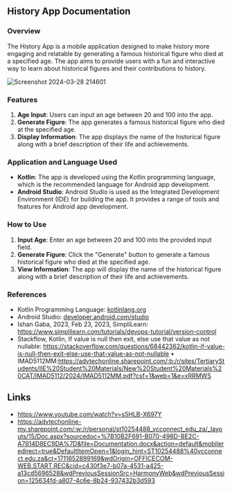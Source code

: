 ## History App Documentation

### Overview
The History App is a mobile application designed to make history more engaging and relatable by generating a famous historical figure who died at a specified age. The app aims to provide users with a fun and interactive way to learn about historical figures and their contributions to history.

![Screenshot 2024-03-28 214601](https://github.com/ST10254488/IMAD5112A1/assets/164567181/967c96ce-c9ef-430e-a330-e3d68d67a4e3)

### Features
1. **Age Input**: Users can input an age between 20 and 100 into the app.
2. **Generate Figure**: The app generates a famous historical figure who died at the specified age.
3. **Display Information**: The app displays the name of the historical figure along with a brief description of their life and achievements.

### Application and Language Used
- **Kotlin**: The app is developed using the Kotlin programming language, which is the recommended language for Android app development.
- **Android Studio**: Android Studio is used as the Integrated Development Environment (IDE) for building the app. It provides a range of tools and features for Android app development.

### How to Use
1. **Input Age**: Enter an age between 20 and 100 into the provided input field.
2. **Generate Figure**: Click the "Generate" button to generate a famous historical figure who died at the specified age.
3. **View Information**: The app will display the name of the historical figure along with a brief description of their life and achievements.

### References
- Kotlin Programming Language: [kotlinlang.org](https://kotlinlang.org/)
- Android Studio: [developer.android.com/studio](https://developer.android.com/studio)
- Ishan Gaba, 2023, Feb 23, 2023, SimpliLearn: https://www.simplilearn.com/tutorials/devops-tutorial/version-control 
- Stackflow, Kotlin, If value is null then exit, else use that value as not nullable: https://stackoverflow.com/questions/68442362/kotlin-if-value-is-null-then-exit-else-use-that-value-as-not-nullable
•	IMAD5112MM:https://advtechonline.sharepoint.com/:b:/r/sites/TertiaryStudents/IIE%20Student%20Materials/New%20Student%20Materials%20CAT/IMAD5112/2024/IMAD5112MM.pdf?csf=1&web=1&e=xRRMWS

## Links
- https://www.youtube.com/watch?v=s5HLB-X697Y
- https://advtechonline-my.sharepoint.com/:w:/r/personal/st10254488_vcconnect_edu_za/_layouts/15/Doc.aspx?sourcedoc=%7B10B2F691-B070-498D-BE2C-A7814D8EC9DA%7D&file=Documentation.docx&action=default&mobileredirect=true&DefaultItemOpen=1&login_hint=ST10254488%40vcconnect.edu.za&ct=1711652899169&wdOrigin=OFFICECOM-WEB.START.REC&cid=c430f3e7-b07a-4531-a425-a13cd5696528&wdPreviousSessionSrc=HarmonyWeb&wdPreviousSession=125634fd-a807-4c6e-8b24-937432b3d593
